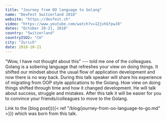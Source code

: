 ```yaml
---
title: "Journey from OO language to Golang"
name: "DevFest Switzerland 2018"
website: "https://devfest.ch"
video: "https://www.youtube.com/watch?v=1ZjvhGfpwJ8"
dates: "October 20-21, 2018"
country: "Switzerland"
countryISO2: "CH"
city: "Zurich"
date: 2018-10-21
---
```


"Wow, I have not thought about this" --- told me one of the colleagues.
Golang is a sobering language that refreshes your view on doing things.
It shifted our mindset about the usual flow of application development and now there is no way back.
During this talk speaker will share his experience of migrating from OOP style applications to the Golang.
How view on doing things shifted through time and how it changed development. He will talk about success, struggle and mistakes.
After this talk it will be easier for you to convince your friends/colleagues to move to the Golang.

Link to the [blog post]({{< ref "/blog/journey-from-oo-language-to-go.md" >}}) which was born from this talk.
